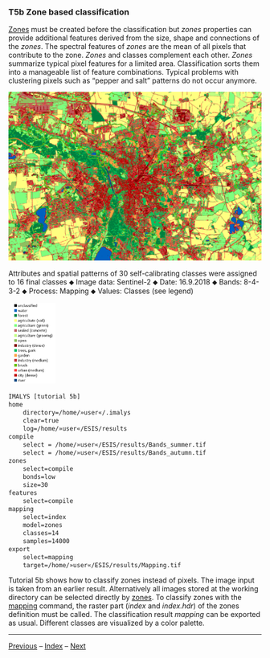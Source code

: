 ### T5b	Zone based classification

[Zones]() must be created before the classification but *zones* properties can provide additional features derived from the size, shape and connections of the *zones*. The spectral features of *zones* are the mean of all pixels that contribute to the zone. *Zones* and classes complement each other. *Zones* summarize typical pixel features for a limited area. Classification sorts them into a manageable list of feature combinations. Typical problems with clustering pixels such as “pepper and salt” patterns do not occur anymore.

![](../images/t5_Leipzig.png)

Attributes and spatial patterns of 30 self-calibrating classes were assigned to 16 final classes ⬥ Image data: Sentinel-2 ⬥ Date: 16.9.2018 ⬥ Bands: 8-4-3-2 ⬥ Process: Mapping ⬥ Values: Classes (see legend) 

​	<img src="../images/t5_Leipzig_legend.png" style="zoom:33%;" />

```
IMALYS [tutorial 5b]
home
	directory=/home/»user«/.imalys
	clear=true
	log=/home/»user«/ESIS/results
compile
	select = /home/»user«/ESIS/results/Bands_summer.tif
	select = /home/»user«/ESIS/results/Bands_autumn.tif
zones
	select=compile
	bonds=low
	size=30
features
	select=compile
mapping
	select=index
	model=zones
	classes=14
	samples=14000
export
	select=mapping
	target=/home/»user«/ESIS/results/Mapping.tif
```

Tutorial 5b shows how to classify zones instead of pixels. The image input is taken from an earlier result. Alternatively all images stored at the working directory can be selected directly by [zones](). To classify zones with the [mapping](../manual/9_Mapping.md) command, the raster part (*index* and *index.hdr*) of the zones definition must be called. The classification result *mapping* can be exported as usual. Different classes are visualized by a color palette.

-----

[Previous](5a_MapPixels.md) – [Index](Index.md) – [Next](5c_MapObjects.md)

